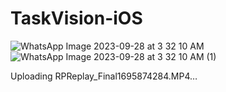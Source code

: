 # TaskVision-iOS


![WhatsApp Image 2023-09-28 at 3 32 10 AM](https://github.com/ethedeltae/TaskVision-iOS-/assets/114558002/c3e8a8b0-9877-4785-acb6-ce28eb0b4fd8)
![WhatsApp Image 2023-09-28 at 3 32 10 AM (1)](https://github.com/ethedeltae/TaskVision-iOS-/assets/114558002/d1e7469a-28b1-4d36-9859-3a333289a1f2)




Uploading RPReplay_Final1695874284.MP4…

